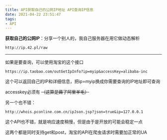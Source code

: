 ```yaml
---
title: API获取自己的公网IP地址 API查询IP信息
date: 2021-04-22 23:51:47
tags:
- API
---
```


**获取自己的公网IP**：分享一个别人的，我自己服务器在用它做动态解析
```
http://ip.42.pl/raw
```

---

如果是要查询，可以使用淘宝的这个接口
```
https://ip.taobao.com/outGetIpInfo?ip=myip&accessKey=alibaba-inc
```
这个可以返回自己的IP和详细信息，把ip=myip换成你需要查询的IP地址即可查询

accesskey必须有 ~~（这算是薅了阿里羊毛）~~ 

另一个也不错：

```
http://whois.pconline.com.cn/ipJson.jsp?json=true&ip=127.0.0.1
```

这个API也不错，就是响应速度稍慢，但是由于是开放的可能会稳定一点

这两个都是同时支持get和post，淘宝的API在爬虫请求时需要加正常的UA
